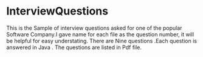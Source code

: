 # InterviewQuestions
This is the Sample of interview questions asked for one of the popular Software Company.I gave name for each file  as the question number, it will be helpful for easy understating.
There are Nine questions .Each question is answered in Java .
The questions are listed in Pdf file.
